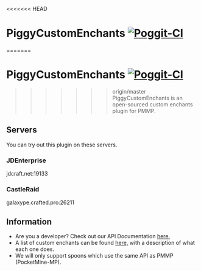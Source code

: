 <<<<<<< HEAD
# PiggyCustomEnchants [![Poggit-CI](https://poggit.pmmp.io/ci.badge/DaPigGuy/PiggyCustomEnchants/PiggyCustomEnchants/master)](https://poggit.pmmp.io/ci/MCPEPIG/PiggyCustomEnchants)
=======
# PiggyCustomEnchants [![Poggit-CI](https://poggit.pmmp.io/ci.badge/DaPigGuy/PiggyCustomEnchants/PiggyCustomEnchants/master)](https://poggit.pmmp.io/ci/DaPigGuy/PiggyCustomEnchants)
>>>>>>> origin/master
PiggyCustomEnchants is an open-sourced custom enchants plugin for PMMP.

## Servers
You can try out this plugin on these servers.

### JDEnterprise 
jdcraft.net:19133</br>

### CastleRaid
galaxype.crafted.pro:26211<br>

## Information
* Are you a developer? Check out our API Documentation [here.](https://github.com/MCPEPIG/PiggyCustomEnchants/wiki/API-Documentation)
* A list of custom enchants can be found [here,](https://github.com/MCPEPIG/PiggyCustomEnchants/wiki/Enchantments) with a description of what each one does.
* We will only support spoons which use the same API as PMMP (PocketMine-MP).
